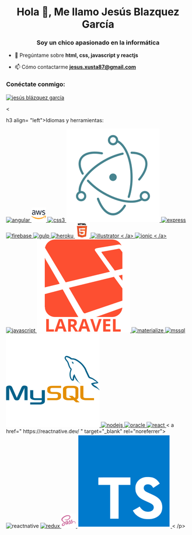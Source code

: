 <h1 align="center">Hola 👋, Me llamo Jesús Blazquez García</h1>
<h3 align="center">Soy un chico apasionado en la informática</h3>

- 💬 Pregúntame sobre **html, css, javascript y reactjs**

- 📫 Cómo contactarme **jesus.xusta87@gmail.com**

<h3 align="left">Conéctate conmigo:</h3>
<p align="izquierda"><a href= " https://linkedin.com/in/jesús blázquez garcía" target="blank">
 <img align="center" src=" https://raw.githubusercontent.com/rahuldkjain/github-profile -readme-generator /master/src/images/icons/Social/linked-in-alt.svg" alt="jesús blázquez garcía" height="30" width="40" /></a> </p>
<

h3 align= "left">Idiomas y herramientas:</h3>
<p align="left"> <a href=" https://angular.io " target="_blank" rel="noreferrer"> <img src=" https://angular.io/assets/images/logos /angular/angular.svg" alt="angular" width="40" height="40"/> </a> <a href=" https://aws.amazon.com " target="_blank" rel= "noreferrer"> <img src=" https://raw.githubusercontent.com/devicons/devicon/master/icons/amazonwebservices/amazonwebservices-original-wordmark.svg " alt="aws" width="40" height=" 40"/> </a> <a href=" https://www.w3schools.com/css/ " target="_blank" rel="noreferrer"> <img src=" https://raw.githubusercontent . com/devicons/devicon/master/icons/css3/css3-original-wordmark.svg" alt="css3" width="40" height="40"/> </a> <a href="https:// www.electronjs.org " target="_blank" rel="noreferrer"> <img src=" https://raw.githubusercontent.com/devicons/devicon/master/icons/electron/electron-original.svg " alt= "electrón" ancho="40" altura="40"/> </a> <a href=" https://expressjs.com " target="_blank" rel="noreferrer"> <img src="https: //raw.githubusercontent.com/devicons/devicon/master/icons/express/express-original-wordmark.svg" alt="express" width="40" height="40"/> </a> <a href =" https://firebase.google.com/ " target="_blank" rel="noreferrer"> <img src=" https://www.vectorlogo.zone/logos/firebase/firebase-icon.svg " alt ="firebase" width="40" height="40"/> </a> <a href=" https://gulpjs.com " target="_blank" rel="noreferrer"> <img src="https ://raw.githubusercontent.com/devicons/devicon/master/icons/gulp/gulp-plain.svg" alt="gulp" width="40" height="40"/> </a> <a href= " https://heroku.com " target="_blank" rel="noreferrer"> <img src=" https://www.vectorlogo.zone/logos/heroku/heroku-icon.svg " alt="heroku" ancho="40" alto="40"/> </a> <a href=" https://www.w3.org/html/ " target="_blank" rel="noreferrer"> <img src=" https://raw.githubusercontent.com/devicons/devicon/master/icons/html5/html5-original-wordmark.svg " alt="html5" width="40" height="40"/> </a> <a href=" https://www.adobe.com/in/products/illustrator.html " target="_blank " rel="noreferrer"> <img src=" https://www.vectorlogo.zone/logos/adobe_illustrator/adobe_illustrator-icon.svg " alt="illustrator" width="40" height="40"/> < /a> <a href=" https://ionicframework.com " target="_blank" rel="noreferrer"> <img src=" https://upload.wikimedia.org/wikipedia/commons/d/d1/ Ionic_Logo.svg" alt="ionic" width="40" height="40"/> </a> <a href=" https://www.java.com " target="_blank" rel="noreferrer" > <imgsrc="https://raw.githubusercontent.com/devicons/devicon/master/icons/java/java-original.svg " alt="java" width="40" height="40"/> < /a> <a href =" https://developer.mozilla.org/en-US/docs/Web/JavaScript " target="_blank" rel="noreferrer"> <img src=" https://raw . githubusercontent.com/devicons/devicon/master/icons/javascript/javascript-original.svg" alt="javascript" width="40" height="40"/> </a> <a href="https:// laravel.com/" target="_blank" rel="noreferrer"> <img src=" https://raw.githubusercontent.com/devicons/devicon/master/icons/laravel/laravel-plain-wordmark.svg " alt ="laravel" ancho="40" alto="40"/> </a> <a href=" https://materializecss.com/ " target="_blank" rel="noreferrer"> <img src=" https://raw.githubusercontent.com/prplx/svg-logos/5585531d45d294869c4eaab4d7cf2e9c167710a9/svg/materialize.svg " alt="materialize" width="40" height="40"/> </a> <a href=" https://www.microsoft.com/en-us/sql-server " target="_blank" rel="noreferrer"> <img src=" https://www.svgrepo.com/show/303229/microsoft- sql-server-logo.svg" alt="mssql" width="40" height="40"/> </a> <a href=" https://www.mysql.com/ " target="_blank" rel="noreferrer"> <img src=" https://raw.githubusercontent.com/devicons/devicon/master/icons/mysql/mysql-original-wordmark.svg " alt="mysql" ancho="40" alto ="40"/> </a> <a href=" https://nodejs.org " target="_blank" rel="noreferrer"> <img src=" https://raw.githubusercontent.com/devicons /devicon/master/icons/nodejs/nodejs-original-wordmark.svg " alt="nodejs " ancho="40" alto="40"/> </a> <a href=" https://www.oracle .com/ " target="_blank" rel="noreferrer"> <img src="https ://raw.githubusercontent.com/devicons/devicon/master/icons/oracle/oracle-original.svg" alt="oracle " ancho="40" alto="40"/> </a> <a href= " https://www.photoshop.com/en " target="_blank" rel="noreferrer"> <img src=" https://raw.githubusercontent.com/devicons/devicon/master/icons/photoshop/photoshop -line.https://raw.githubusercontent.com/devicons/devicon/master/icons/react/react-original-wordmark.svg " alt="react" width="40" height="40"/> </a> < a href=" https://reactnative.dev/ " target="_blank" rel="noreferrer"> <img src=" https://reactnative.dev/img/header_logo.svg " alt="reactnative" width= "40" altura="40"/> </a> <a href=" https://redux.js.org " target="_blank" rel="noreferrer"> <img src="https://raw .githubusercontent.com/devicons/devicon/master/icons/redux/redux-original.svg" alt="redux" width="40" height="40"/> </a> <a href="https:/ /sass-lang.com" target="_blank" rel="noreferrer"> <img src=" https://raw.githubusercontent.com/devicons/devicon/master/icons/sass/sass-original.svg " alt ="sass" width="40" height="40"/> </a> <a href=" https://www.typescriptlang.org/ " target="_blank" rel="noreferrer"> <img src =" https://raw.githubusercontent.com/devicons/devicon/master/icons/typescript/typescript-original.svg " alt="typescript" ancho="40" alto="40"/> </a> < /p>
